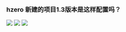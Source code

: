 ### hzero 新建的项目1.3版本是这样配置吗？
![](https://img2020.cnblogs.com/blog/1231979/202004/1231979-20200408105113029-1844901086.png)
![](https://img2020.cnblogs.com/blog/1231979/202004/1231979-20200408105118311-278557488.png)
![](https://img2020.cnblogs.com/blog/1231979/202004/1231979-20200408105128845-1878385684.png)
